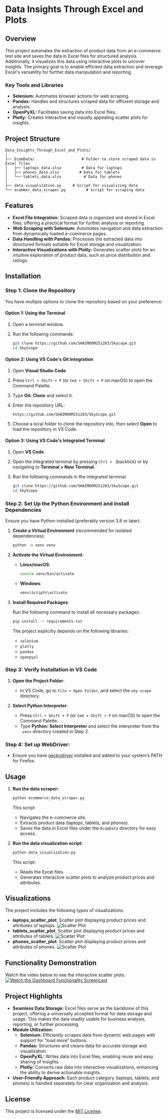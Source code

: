 # Data Insights Through Excel and Plots

## Overview
This project automates the extraction of product data from an e-commerce test site and saves the data in Excel files for structured analysis. Additionally, it visualizes this data using interactive plots to uncover insights. The primary goal is to enable efficient data extraction and leverage Excel's versatility for further data manipulation and reporting.

### Key Tools and Libraries
- **Selenium:** Automates browser actions for web scraping.
- **Pandas:** Handles and structures scraped data for efficient storage and analysis.
- **OpenPyXL:** Facilitates saving data into Excel files.
- **Plotly:** Creates interactive and visually appealing scatter plots for insights.

## Project Structure
```
Data_Insights_Through_Excel_and_Plots/
│
├── EcomData/                     # Folder to store scraped data in Excel files
│   ├── laptops_data.xlsx         # Data for laptops
│   ├── phones_data.xlsx         # Data for tablets
│   └── tablets_data.xlsx          # Data for phones
│
├── data_visualization.py     # Script for visualizing data
└── ecommer_data_scraper.py         # Script for scraping data
```
## Features
- **Excel File Integration:** Scraped data is organized and stored in Excel files, offering a practical format for further analysis or reporting.
- **Web Scraping with Selenium:** Automates navigation and data extraction from dynamically loaded e-commerce pages.
- **Data Handling with Pandas:** Processes the extracted data into structured formats suitable for Excel storage and visualization.
- **Interactive Visualizations with Plotly:** Generates scatter plots for an intuitive exploration of product data, such as price distribution and ratings.

## Installation

### Step 1: Clone the Repository

You have multiple options to clone the repository based on your preference:

#### Option 1: Using the Terminal
1. Open a terminal window.
2. Run the following commands:

   ```bash
   git clone https://github.com/SHAIMOOM251283/Skycope.git
   cd SkyScope
   ```

#### Option 2: Using VS Code's Git Integration
1. Open **Visual Studio Code**.
2. Press `Ctrl + Shift + P` (or `Cmd + Shift + P` on macOS) to open the Command Palette.
3. Type **Git: Clone** and select it.
4. Enter the repository URL:

   ```
   https://github.com/SHAIMOOM251283/SkyScope.git
   ```

5. Choose a local folder to clone the repository into, then select **Open** to load the repository in VS Code.

#### Option 3: Using VS Code's Integrated Terminal
1. Open **VS Code**.
2. Open the integrated terminal by pressing `Ctrl + ` (backtick) or by navigating to **Terminal > New Terminal**.
3. Run the following commands in the integrated terminal:

   ```bash
   git clone https://github.com/SHAIMOOM251283/SkyScope.git
   cd SkyScope
   ```

### Step 2: Set Up the Python Environment and Install Dependencies

Ensure you have Python installed (preferably version 3.8 or later).

1. **Create a Virtual Environment** (recommended for isolated dependencies):
   
   ```bash
   python -m venv venv
   ```

2. **Activate the Virtual Environment**:
   - **Linux/macOS**:
     ```bash
     source venv/bin/activate
     ```
   - **Windows**:
     ```bash
     venv\Scripts\activate
     ```

3. **Install Required Packages**:

   Run the following command to install all necessary packages:

   ```bash
   pip install -r requirements.txt
   ```
   
   The project explicitly depends on the following libraries:
   - `selenium`
   - `plotly`
   - `pandas`
   - `openpyxl`

### Step 3: Verify Installation in VS Code

1. **Open the Project Folder**:
   - In VS Code, go to `File > Open Folder`, and select the `sky-scope` directory.

2. **Select Python Interpreter**:
   - Press `Ctrl + Shift + P` (or `Cmd + Shift + P` on macOS) to open the Command Palette.
   - Type **Python: Select Interpreter** and select the interpreter from the `.venv` directory created in Step 2.

### Step 4: Set up WebDriver:
   - Ensure you have [geckodriver](https://github.com/mozilla/geckodriver/releases) installed and added to your system’s PATH for Firefox. 

## Usage
1. **Run the data scraper:**
   ```bash
   python ecommerce_data_scraper.py
   ```
   This script:
   - Navigates the e-commerce site.
   - Extracts product data (laptops, tablets, and phones).
   - Saves the data in Excel files under the `EcomData` directory for easy access.

2. **Run the data visualization script:**
   ```bash
   python data_visualization.py
   ```
   This script:
   - Reads the Excel files.
   - Generates interactive scatter plots to analyze product prices and attributes.

## Visualizations
The project includes the following types of visualizations:
- **laptops_scatter_plot**: Scatter plot displaying product prices and attributes of laptops.
![Scatter Plot](https://github.com/SHAIMOOM251283/Data-Insights-Through-Excel-and-Plots/blob/main/ScatterPlot.png)
- **tablets_scatter_plot**: Scatter plot displaying product prices and attributes of tablets.
![Scatter Plot](https://github.com/SHAIMOOM251283/Data-Insights-Through-Excel-and-Plots/blob/main/ScatterPlot.png)
- **phones_scatter_plot**: Scatter plot displaying product prices and attributes of phones. 
![Scatter Plot](https://github.com/SHAIMOOM251283/Data-Insights-Through-Excel-and-Plots/blob/main/ScatterPlot.png)

## Functionality Demonstration
Watch the video below to see the interactive scatter plots:
[![Watch the Dashboard Functionality Screencast](https://img.shields.io/badge/Watch%20Video-Click%20Here-blue)](https://github.com/SHAIMOOM251283/Data-Insights-Through-Excel-and-Plots/blob/main/DashboardScreencast.mp4)

## Project Highlights
- **Seamless Data Storage:** Excel files serve as the backbone of this project, offering a universally accepted format for data storage and usage. This makes the data readily usable for business analysis, reporting, or further processing.
- **Module Utilization:**
  - **Selenium:** Efficiently scrapes data from dynamic web pages with support for "load more" buttons.
  - **Pandas:** Structures and cleans data for accurate storage and visualization.
  - **OpenPyXL:** Writes data into Excel files, enabling reuse and easy sharing of insights.
  - **Plotly:** Converts raw data into interactive visualizations, enhancing the ability to derive actionable insights.
- **User-Friendly Approach:** Each product category (laptops, tablets, and phones) is handled separately for clear organization and analysis.

## License
This project is licensed under the [MIT License](LICENSE).

